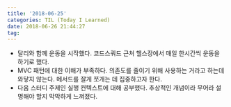 ```yaml
---
title: '2018-06-25'
categories: TIL (Today I Learned)
date: 2018-06-26 21:44:27
tag:
---
```


- 달리와 함께 운동을 시작했다. 코드스쿼드 근처 헬스장에서 매일 한시간씩 운동을 하기로 했다.
- MVC 패턴에 대한 이해가 부족하다. 의존도를 줄이기 위해 사용하는 거라고 하는데 와닿지 않는다. 메서드를 잘게 쪼개는 데 집중하고자 한다.
- 다음 스터디 주제인 실행 컨텍스트에 대해 공부했다. 추상적인 개념이라 무어라 설명해야 할지 막막하게 느껴졌다.